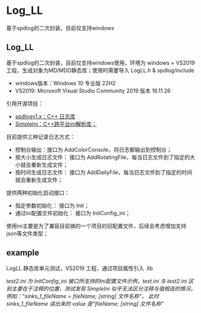 # Log_LL
基于spdlog的二次封装，目前仅支持windows

## Log_LL

基于spdlog的二次封装，目前仅支持windows使用，环境为 windows + VS2019 工程，生成对象为MD/MDD静态库；使用时需要导入 LogLL.h & spdlog/include

* windows版本：Windows 10 专业版 22H2
* VS2019: Microsoft Visual Studio Community 2019 版本 16.11.26

引用开源项目： 
- [spdlogv1.x：C++ 日志库](https://github.com/gabime/spdlog.git)
- [SimpleIni：C++跨平台ini解析库；](https://github.com/brofield/simpleini)

目前提供三种记录日志方式：
* 控制台输出：接口为 AddColorConsole，将日志都输出到控制台；
* 按大小生成日志文件： 接口为 AddRotatingFile，每当日志文件到了指定的大小就会重新生成文件；
* 按时间生成日志文件： 接口为 AddDailyFile，每当日志文件到了指定的时间就会重新生成文件；

提供两种初始化启动接口：
* 指定参数初始化： 接口为 Init；
* 通过ini配置文件初始化： 接口为 InitConfig_ini；

使用ini主要是为了兼容目前做的一个项目的旧配置文件，后续会考虑增加支持json等文件类型；

## example

LogLL 静态库单元测试，VS2019 工程，通过项目属性引入 .lib

*test2.ini 为 InitConfig_ini 接口所支持的ini配置文件示例，test.ini 与 test2.ini 区别主要在于注释的位置，测试发现 SimpleIni 似乎无法区分注释与值相连的情况，例如："sinks_1_fileName = fileName; [string] 文件名称"， 此时 sinks_1_fileName 读出来的 value 是"fileName; [string] 文件名称"*
